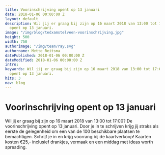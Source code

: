 ```yaml
---
title: Voorinschrijving opent op 13 januari
date: 2018-01-06 00:00:00 Z
layout: default
description: Wil jij er graag bij zijn op 16 maart 2018 van 13:00 tot 17:00? De voorinschrijving
  opent op 13 januari.
image: "/img/blog/tedxamstelveen-voorinschrijving.jpg"
height: 500
width: 750
authorimage: "/img/team/ray.svg"
authorname: Mette Reitsma
datePublished: 2018-01-06 00:00:00 Z
dateModified: 2018-01-06 00:00:00 Z
intro: 
keywords: Wil jij er graag bij zijn op 16 maart 2018 van 13:00 tot 17:00? De voorinschrijving
  opent op 13 januari.
hits: 3
nav: blog
---
```


# Voorinschrijving opent op 13 januari

<a href="{{site.url}}{{page.url}}" title="{{ page.title }}"><amp-img noloading width="250" height="250" alt="{{ page.title }}" layout="responsive" src="{{site.url}}{{ page.image }}" class="photo pull-left"></amp-img></a>

Wil jij er graag bij zijn op 16 maart 2018 van 13:00 tot 17:00? De voorinschrijving opent op 13 januari. Door je in te schrijven krijg jij straks als eerste de gelegenheid om een van de 100 beschikbare plaatsen te bemachtigen. Schrijf je in en krijg voorrang bij de kaartverkoop! Kaarten kosten €25,- inclusief drankjes, vermaak en een middag met ideas worth spreading.
